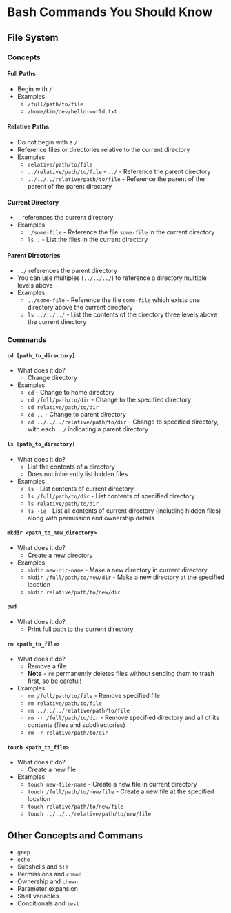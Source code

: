 # Bash Commands You Should Know

## File System

### Concepts

#### Full Paths
* Begin with `/`
* Examples
  * `/full/path/to/file`
  * `/home/kim/dev/hello-world.txt`

#### Relative Paths
* Do not begin with a `/`
* Reference files or directories relative to the current directory
* Examples
  * `relative/path/to/file`
  * `../relative/path/to/file` - `../` - Reference the parent directory
  * `../../../relative/path/to/file` - Reference the parent of the parent of the parent directory

#### Current Directory
* `.` references the current directory
* Examples
  * `./some-file` - Reference the file `some-file` in the current directory
  * `ls .` - List the files in the current directory

#### Parent Directories
* `../` references the parent directory
* You can use multiples (`../../../`) to reference a directory multiple levels above
* Examples
  * `../some-file` - Reference the file `some-file` which exists one directory above the current directory
  * `ls ../../../` - List the contents of the directory three levels above the current directory

### Commands

#### `cd [path_to_directory]`
* What does it do?
  * Change directory
* Examples
  * `cd` - Change to home directory
  * `cd /full/path/to/dir` - Change to the specified directory
  * `cd relative/path/to/dir`
  * `cd ..` - Change to parent directory
  * `cd ../../../relative/path/to/dir` - Change to specified directory, with each `../` indicating a parent directory

#### `ls [path_to_directory]`
* What does it do?
  * List the contents of a directory
  * Does not inherently list hidden files
* Examples
  * `ls` - List contents of current directory
  * `ls /full/path/to/dir` - List contents of specified directory
  * `ls relative/path/to/dir`
  * `ls -la` - List all contents of current directory (including hidden files) along with permission and ownership details

#### `mkdir <path_to_new_directory>`
* What does it do?
  * Create a new directory
* Examples
  * `mkdir new-dir-name` - Make a new directory in current directory
  * `mkdir /full/path/to/new/dir` - Make a new directory at the specified location
  * `mkdir relative/path/to/new/dir`

#### `pwd`
* What does it do?
  * Print full path to the current directory

#### `rm <path_to_file>`
* What does it do?
  * Remove a file
  * **Note** - `rm` permanently deletes files without sending them to trash first, so be careful!
* Examples
  * `rm /full/path/to/file` - Remove specified file
  * `rm relative/path/to/file`
  * `rm ../../../relative/path/to/file`
  * `rm -r /full/path/to/dir` - Remove specified directory and all of its contents (files and subdirectories)
  * `rm -r relative/path/to/dir`

#### `touch <path_to_file>`
* What does it do?
  * Create a new file
* Examples
  * `touch new-file-name` - Create a new file in current directory
  * `touch /full/path/to/new/file` - Create a new file at the specified location
  * `touch relative/path/to/new/file`
  * `touch ../../../relative/path/to/new/file`

## Other Concepts and Commans
* `grep`
* `echo`
* Subshells and `$()`
* Permissions and `chmod`
* Ownership and `chown`
* Parameter expansion
* Shell variables
* Conditionals and `test`

